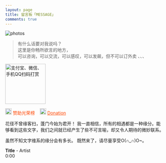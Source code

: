 ```yaml
---
layout: page
title: 留言板「MESSAGE」
comments: true 
---
```


<img src="https://robotkang-1257995526.cos.ap-chengdu.myqcloud.com/image/egypt-clipart-desert-pyramid.png" wwidth="100%" height="auto" alt="photos"/>


> 有什么话要对我说吗？             
> 这里是你畅所欲言的地方，            
> 可以咨询，可以交流，可以感叹，可以发飙，但不可以订外卖 、、、                

<div class="text-center" style="margin-top: 15px;">
    <img src="https://robotkang-1257995526.cos.ap-chengdu.myqcloud.com/%E5%A4%9A%E5%90%88%E4%B8%80%E6%89%93%E8%B5%8F%E4%BA%8C%E7%BB%B4%E7%A0%81.png" width="128" height="128" title="支付宝、微信、手机QQ扫码打赏">
</div>

<p>
<img src="https://robotkang-1257995526.cos.ap-chengdu.myqcloud.com/log_yuan.png" width="20" height="20" alt="photos" style="display:inline;margin-bottom: -5px;"/>
<a href="/donation/" target="_blank" style="text-decoration:none;color:#FF4500">赞助光荣榜</a> &nbsp;&nbsp;
<img src="https://robotkang-1257995526.cos.ap-chengdu.myqcloud.com/log_yuan.png" width="20" height="20" alt="photos" style="display:inline;margin-bottom: -5px;"/>
<a href="/dsimg/" style="color:#FF4500" target="_blank" style="text-decoration:none">Donation</a> &nbsp;&nbsp;
<p>花径不曾缘客扫，蓬门今始为君开！
我一直相信，所有的相遇都是一种缘分。能够看到这些文字，我们之间就已经产生了些不可言喻，却又令人期待的微妙联系。

虽然不知文字维系的缘分会有多长。
既然来了，请尽量享受O(∩_∩)O~。




<!--<audio autoplay="autopaly" controls="controls" loop="loop"  preload="auto" id="audio1">
	<source src="http://omjh2j5h3.bkt.clouddn.com/%E6%9D%8E%E7%8E%89%E5%88%9A%20-%20%E5%88%9A%E5%A5%BD%E9%81%87%E8%A7%81%E4%BD%A0.mp3" type="audio/mp3">你的浏览器不支持audio标签</a>
	</audio>

<div>  
           
 
<object width="330" height="180" data="http://music.163.com/style/swf/widget.swf?sid=441877316&type=0&auto=1&width=310&height=430" type="application/x-shockwave-flash"></object>  
          
  </div> 
-->


<div id="QPlayer" class="QPlayer">
<div id="pContent">
	<div id="player">
<span class="cover"></span>
<div class="ctrl">
<div class="musicTag marquee">
<strong>Title</strong>
<span> - </span>
<span class="artist">Artist</span>
</div>
<div class="progress">
<div class="timer left">0:00</div>
<div class="contr">
<div class="rewind icon"></div>
<div class="playback icon"></div>
<div class="fastforward icon"></div>
</div>
<div class="right">
<div class="liebiao icon"></div>
</div>
</div>
</div>
</div>
	<div class="ssBtn">
	        <div class="adf"></div>
    </div>
</div>
<ol id="playlist"></ol>
</div>

<script src="/js/jquery.min.js"></script>
<script src="/js/jquery.marquee.min.js"></script>

<script>
	var	playlist = [
{title:"My All",artist:"浜崎あゆみ",mp3:"http://10.247.192.70/2Q2WF68C72B40BD8CF214BAD4C9D1A8B0168A0BAE177_unknown_A7E391748C36FBE69EDCBCDF9BE55BDB7B9A3554_6_116.77.75.203_80/m10.music.126.net/20190122224558/d43f3276f251c7a667a28bfa575c0dd5/ymusic/d0fd/fdba/0f82/f07e62a9a70f5cc09b7351a563755020.mp3",cover:"http://p4.music.126.net/7VJn16zrictuj5kdfW1qHA==/3264450024433083.jpg?param=106x106",},
{title:"Try Everything",artist:"Shakira",mp3:"http://10.247.192.71/2Q2W8EE3EA8028BBBE50E422F1BB84671D0712D172B1_unknown_B57DCE6271C023118F5C8D9ACB6F6E3C73364180_0_116.77.76.230_80/m10.music.126.net/20190122224800/09238a6466e58a113c3da5387256e33b/ymusic/57b3/ecea/f5fe/12b654b5486536ac67cc36742dc6e3e2.mp3",cover:"http://p4.music.126.net/KLw_TLTRUe9pClPv4vlEtQ==/936783906865219.jpg?param=106x106",},
{title:"Victory",artist:"Two Steps From Hell",mp3:"http://10.247.192.70:81/2Q2W85CDAD9F135F9FD71267C4042E3C2557AB7AFC6A_unknown_9E48C150A06BDADCDFDEFB99533EE59DCD5CEB29_10_116.77.76.229_81/m10.music.126.net/20190122224950/64bcef2e1c9517dcb63cec6829a3823b/ymusic/140e/f621/b3b1/aeed0174bcd6b5fd59f8fdcd05fc42fe.mp3",cover:"http://p4.music.126.net/YXY1vPG5rtdV7w_cWDnNWw==/884007348732141.jpg?param=106x106",},
{title:"Monody",artist:"TheFatRat,Laura Brehm",mp3:"http://10.247.192.70:83/2Q2W49CEF2E3FA931D92565FB00EBBD7C0FFEE45FF07_unknown_91D654C0659BAC0AF2B98A50F0D6C0FB0A125A8F_0_116.77.75.202_83/m10.music.126.net/20190122225037/e374dc010d1f654b171ea795be0e9a63/ymusic/30f0/7291/04c0/1b52de41653825643ed98a871a6b3157.mp3",cover:"http://p3.music.126.net/1odRfg3HXWmYw02EMXKRKQ==/116548232557498.jpg?param=106x106",},
{title:"Luv Letter",artist:"dj okawari ",mp3:"http://10.247.192.71:83/2Q2WC9A24655BC22B25B355238CA2B839DA0C2320647_unknown_BCAA72EE899B9E14D074589694400520B93A0BC7_0_116.77.76.230_83/m10.music.126.net/20190122225119/58562f8422635a521be21ed673556fa4/ymusic/501e/7ea7/8203/9bf3f54d9d7f8e3b32b463ecfc074718.mp3",cover:"http://p4.music.126.net/F2fqWwTTT2DAOKPQKQ-G0A==/5892282813545901.jpg?param=106x106",},
{title:"Born this way",artist:"lady gaga ",mp3:"http://10.247.192.67:81/2Q2W5D6E49490E9A08BC94F62F18719BE4F5C23E616A_unknown_19622556E86744878F7CBBA4856DD0035DD25281_0_116.77.76.226_81/m10.music.126.net/20190122225210/7d31b7024eaf80e79d1da898434df4d9/ymusic/4d7b/cf81/b1a2/03c659fd1ae64d2b5b8d7761ee13a552.mp3",cover:"http://p4.music.126.net/G2nCsXpMc81lcUY-pOHr9Q==/2528876745541310.jpg?param=106x106",},
{title:"The Edge of Glory",artist:"Lady Gaga",mp3:"http://10.247.192.72:81/2Q2W23024728DBB70A1A8E52DDBF16BDB88EB6778DB0_unknown_F2E734ABA62252CF0EBF4B2FC1426E6F53BF489D_4_116.77.76.234_81/m10.music.126.net/20190122225254/185b02a88a94f8867d6e84b3e9abfc83/ymusic/6763/cfde/edfc/25f792523b102b277b60687c488be1c9.mp3",cover:"http://p3.music.126.net/iYG3tZ2xSKrzf65BaDtEJQ==/7929677860524772.jpg?param=106x106",},
{title:"Beautiful",artist:"Eminem ",mp3:"http://10.247.192.69:82/2Q2WAC1DB0D38FC2BEA6BA0970F67E874C2D61CBA7E5_unknown_67551CA99CCEB5B268C118FED19C5A8129E41EBA_0_116.77.76.228_82/m10.music.126.net/20190122225454/66408de614af59f39d93e7014d12870a/ymusic/d09a/13fb/d1c9/4d1b480319625523bec279d506317892.mp3",cover:"http://p4.music.126.net/F2fqWwTTT2DAOKPQKQ-G0A==/5892282813545901.jpg?param=106x106",},
{title:"Hall of Fame",artist:"the script/will.i.am",mp3:"http://10.247.192.72:83/2Q2WF390DFFEB7AA8E7A7854D5329EA743ECA64FB69A_unknown_E3504936CAE67F771DA5857E259D1CFEC80115CB_9_116.77.76.231_83/m10.music.126.net/20190122225548/503432a742119de6c065a336ef8c4320/ymusic/c770/441a/9a8e/2f64d8b7c42eebd33138242101ebfe33.mp3",cover:"http://p4.music.126.net/d5ryd0uwq29KWk3bRZ1wsA==/45079976751142.jpg?param=106x106",},
{title:"刚好遇见你",artist:"李玉刚",mp3:"http://10.247.192.70/2Q2W372C268C52F82E53242C83EB73DE1E48F864904D_unknown_9CB15E4E7BF25C356E685BC9AD7A82595FFF8860_2_116.77.76.229_80/m10.music.126.net/20190122225636/c898955b7bf94d987a22603645752ef3/ymusic/3466/f88c/165c/3520e5664afd420989e88bc3a694c237.mp3",cover:"http://p4.music.126.net/Nn8kTtc14uWJw_UWbEc5mg==/7909886650478099.jpg?param=106x106",},
];
  var isRotate = true;
  var autoplay = true;
</script>
<script src="/js/player.js"></script>
<script>

function bgChange(){
	var lis= $('.lib');
	for(var i=0; i<lis.length; i+=2)
	lis[i].style.background = 'rgba(246, 246, 246, 0.5)';
}
window.onload = bgChange;
</script>

<meta charset="utf-8">
  <meta name="viewport" content="width=device-width, initial-scale=1" />
	<title></title>
	<link rel="stylesheet" href="/css/player.css">



<script>
myVid=document.getElementById("audio1");

function setHalfVolume()
  { 
  myVid.volume=0.2;
  } 

</script> 










<!--
<a href="/fangke/" style="color:#708090"> <h5>Recent Visitors</h5></a>  
-->



